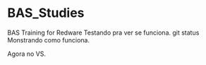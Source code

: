 # BAS_Studies
BAS Training for Redware
Testando pra ver se funciona.
git status
Monstrando como funciona.


Agora no VS.